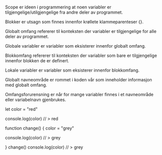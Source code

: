 Scope er ideen i programmering at noen variabler er tilgjengelige/utilgjengelige fra andre deler av programmet.

Blokker er utsagn som finnes innenfor krøllete klammeparenteser {}.

Globalt omfang refererer til konteksten der variabler er tilgjengelige for alle deler av programmet.

Globale variabler er variabler som eksisterer innenfor globalt omfang.

Blokkomfang refererer til konteksten der variabler som bare er tilgjengelige innenfor blokken de er definert.

Lokale variabler er variabler som eksisterer innenfor blokkomfang.

Globalt navneområde er rommet i koden vår som inneholder informasjon med globalt omfang.

Omfangsforurensning er når for mange variabler finnes i et navneområde eller variabelnavn gjenbrukes.

let color = "red"

console.log(color) // > red

function change() {
color = "grey"

console.log(color) // > grey

}
change()
console.log(color) // > grey
